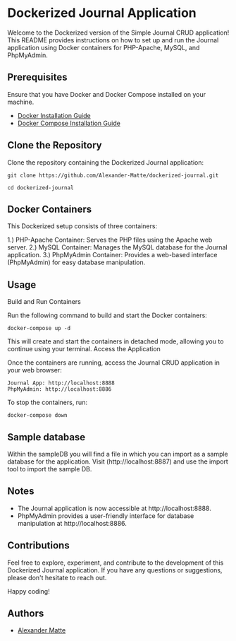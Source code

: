 
# Dockerized Journal Application


Welcome to the Dockerized version of the Simple Journal CRUD application! This README provides instructions on how to set up and run the Journal application using Docker containers for PHP-Apache, MySQL, and PhpMyAdmin.
## Prerequisites

Ensure that you have Docker and Docker Compose installed on your machine.

- [Docker Installation Guide](https://docs.docker.com/get-docker/)
- [Docker Compose Installation Guide](https://docs.docker.com/compose/install/)

## Clone the Repository

Clone the repository containing the Dockerized Journal application:

    git clone https://github.com/Alexander-Matte/dockerized-journal.git
    
    cd dockerized-journal

## Docker Containers

This Dockerized setup consists of three containers:

1.) PHP-Apache Container: Serves the PHP files using the Apache web server.
2.) MySQL Container: Manages the MySQL database for the Journal application.
3.) PhpMyAdmin Container: Provides a web-based interface (PhpMyAdmin) for easy database manipulation.

## Usage
Build and Run Containers

Run the following command to build and start the Docker containers:

    docker-compose up -d

This will create and start the containers in detached mode, allowing you to continue using your terminal.
Access the Application

Once the containers are running, access the Journal CRUD application in your web browser:

    Journal App: http://localhost:8888
    PhpMyAdmin: http://localhost:8886

To stop the containers, run:

    docker-compose down

## Sample database
Within the sampleDB you will find a file in which you can import as a sample database for the application. Visit (http://localhost:8887) and use the import tool to import the sample DB.

## Notes

- The Journal application is now accessible at http://localhost:8888.
- PhpMyAdmin provides a user-friendly interface for database manipulation at http://localhost:8886.

## Contributions

Feel free to explore, experiment, and contribute to the development of this Dockerized Journal application. If you have any questions or suggestions, please don't hesitate to reach out.

Happy coding!

## Authors

- [Alexander Matte](https://github.com/Alexander-Matte)

